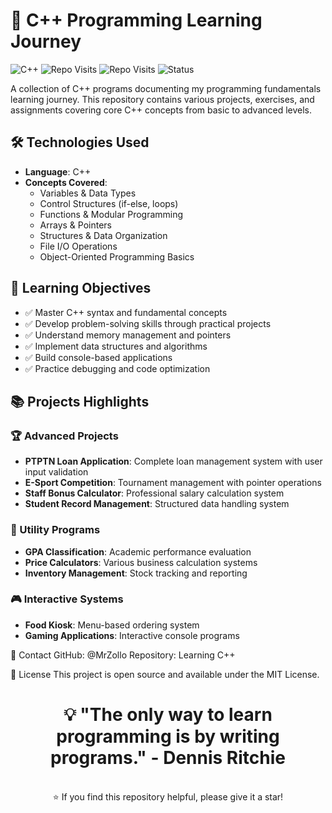 # 🚀 C++ Programming Learning Journey

![C++](https://img.shields.io/badge/C++-Learning-blue?logo=c%2B%2B&logoColor=white)
![Repo Visits](https://komarev.com/ghpvc/?username=MrZollo&repo=Learning-C-&label=REPO%20VISITS&color=blueviolet&style=for-the-badge)
![Repo Visits](https://img.shields.io/badge/?username=MrZollo&repo=Learning-C-&label=REPO%20VISITS&color=blueviolet&style=for-the-badge)
![Status](https://img.shields.io/badge/Status-Active-brightgreen)

A collection of C++ programs documenting my programming fundamentals learning journey. This repository contains various projects, exercises, and assignments covering core C++ concepts from basic to advanced levels.

## 🛠️ Technologies Used

- **Language**: C++
- **Concepts Covered**:
  - Variables & Data Types
  - Control Structures (if-else, loops)
  - Functions & Modular Programming
  - Arrays & Pointers
  - Structures & Data Organization
  - File I/O Operations
  - Object-Oriented Programming Basics

## 🎯 Learning Objectives

- ✅ Master C++ syntax and fundamental concepts
- ✅ Develop problem-solving skills through practical projects
- ✅ Understand memory management and pointers
- ✅ Implement data structures and algorithms
- ✅ Build console-based applications
- ✅ Practice debugging and code optimization

## 📚 Projects Highlights

### 🏆 Advanced Projects
- **PTPTN Loan Application**: Complete loan management system with user input validation
- **E-Sport Competition**: Tournament management with pointer operations
- **Staff Bonus Calculator**: Professional salary calculation system
- **Student Record Management**: Structured data handling system

### 🔧 Utility Programs
- **GPA Classification**: Academic performance evaluation
- **Price Calculators**: Various business calculation systems
- **Inventory Management**: Stock tracking and reporting

### 🎮 Interactive Systems
- **Food Kiosk**: Menu-based ordering system
- **Gaming Applications**: Interactive console programs

📧 Contact
GitHub: @MrZollo
Repository: Learning C++

📄 License
This project is open source and available under the MIT License.

<div align="center">
<h1>💡 "The only way to learn programming is by writing programs." - Dennis Ritchie </h1> <br>
⭐ If you find this repository helpful, please give it a star!
</div>
